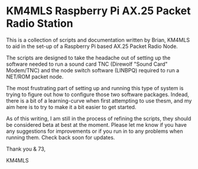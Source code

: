 # KM4MLS Raspberry Pi AX.25 Packet Radio Station

This is a collection of scripts and documentation written by Brian, KM4MLS
to aid in the set-up of a Raspberry Pi based AX.25 Packet Radio Node. 

The scripts are designed to take the headache out of setting up the software
needed to run a sound card TNC (Direwolf "Sound Card" Modem/TNC) and the 
node switch software (LINBPQ) required to run a NET/ROM packet node.

The most frustrating part of setting up and running this type of system is 
trying to figure out how to configure those two software packages. Indead,
there is a bit of a learning-curve when first attempting to use thesm, and
my aim here is to try to make it a bit easier to get started.

As of this writing, I am still in the process of refining the scripts, they
should be considered beta at best at the moment. Please let me know if you 
have any suggestions for improvements or if you run in to any problems when
running them. Check back soon for updates.

Thank you & 73,

KM4MLS